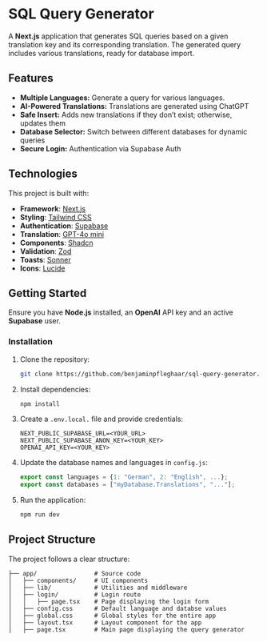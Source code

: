 # SQL Query Generator

A **Next.js** application that generates SQL queries based on a given translation key and its corresponding translation.
The generated query includes various translations, ready for database import.

## Features

- **Multiple Languages:** Generate a query for various languages.
- **AI-Powered Translations:** Translations are generated using ChatGPT
- **Safe Insert:** Adds new translations if they don’t exist; otherwise, updates them
- **Database Selector:** Switch between different databases for dynamic queries
- **Secure Login:** Authentication via Supabase Auth

## Technologies

This project is built with:

- **Framework**: [Next.js](https://nextjs.org)
- **Styling**: [Tailwind CSS](https://tailwindcss.com)
- **Authentication**: [Supabase](https://supabase.com/)
- **Translation**: [GPT-4o mini](https://openai.com/)
- **Components**: [Shadcn](https://ui.shadcn.com)
- **Validation**: [Zod](https://zod.dev/)
- **Toasts**: [Sonner](https://sonner.emilkowal.ski/)
- **Icons**: [Lucide](https://lucide.dev/)

## Getting Started

Ensure you have **Node.js** installed, an **OpenAI** API key and an active **Supabase** user.

### Installation

1. Clone the repository:
   ```bash
   git clone https://github.com/benjaminpfleghaar/sql-query-generator.git
   ```

2. Install dependencies:
   ```bash
   npm install
   ```

3. Create a `.env.local.` file and provide credentials:
   ```plaintext
   NEXT_PUBLIC_SUPABASE_URL=<YOUR_URL>
   NEXT_PUBLIC_SUPABASE_ANON_KEY=<YOUR_KEY>
   OPENAI_API_KEY=<YOUR_KEY>
   ```

4. Update the database names and languages in `config.js`:
   ```js
   export const languages = {1: "German", 2: "English", ...};
   export const databases = ["myDatabase.Translations", "..."];
   ```

5. Run the application:
   ```bash
   npm run dev
   ```

## Project Structure

The project follows a clear structure:

```plaintext
├── app/                # Source code
│   ├── components/     # UI components
│   ├── lib/            # Utilities and middleware
│   ├── login/          # Login route
│   │   ├── page.tsx    # Page displaying the login form
│   ├── config.css      # Default language and databse values
│   ├── global.css      # Global styles for the entire app
│   ├── layout.tsx      # Layout component for the app
│   ├── page.tsx        # Main page displaying the query generator
```